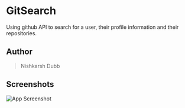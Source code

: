 # GitSearch
Using github API to search for a user, their profile information and their repositories.

## Author
> Nishkarsh Dubb

## Screenshots
![App Screenshot](images/1.png)

